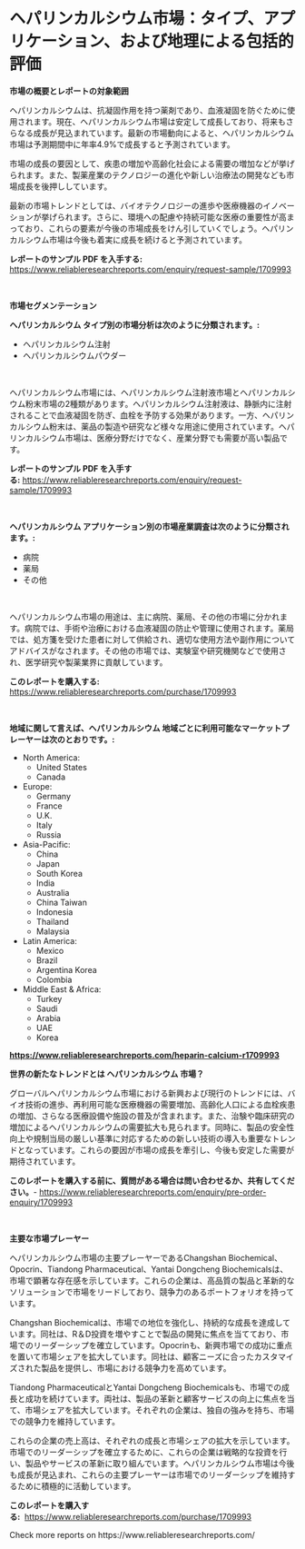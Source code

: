 <p><h1>ヘパリンカルシウム市場：タイプ、アプリケーション、および地理による包括的評価</h1></p><p><strong>市場の概要とレポートの対象範囲</strong></p>
<p><p>ヘパリンカルシウムは、抗凝固作用を持つ薬剤であり、血液凝固を防ぐために使用されます。現在、ヘパリンカルシウム市場は安定して成長しており、将来もさらなる成長が見込まれています。最新の市場動向によると、ヘパリンカルシウム市場は予測期間中に年率4.9%で成長すると予測されています。</p><p>市場の成長の要因として、疾患の増加や高齢化社会による需要の増加などが挙げられます。また、製薬産業のテクノロジーの進化や新しい治療法の開発なども市場成長を後押ししています。</p><p>最新の市場トレンドとしては、バイオテクノロジーの進歩や医療機器のイノベーションが挙げられます。さらに、環境への配慮や持続可能な医療の重要性が高まっており、これらの要素が今後の市場成長をけん引していくでしょう。ヘパリンカルシウム市場は今後も着実に成長を続けると予測されています。</p></p>
<p><strong>レポートのサンプル PDF を入手する:</strong> <a href="https://www.reliableresearchreports.com/enquiry/request-sample/1709993">https://www.reliableresearchreports.com/enquiry/request-sample/1709993</a></p>
<p>&nbsp;</p>
<p><strong>市場セグメンテーション</strong></p>
<p><strong>ヘパリンカルシウム タイプ別の市場分析は次のように分類されます。:</strong></p>
<p><ul><li>ヘパリンカルシウム注射</li><li>ヘパリンカルシウムパウダー</li></ul></p>
<p>&nbsp;</p>
<p><p>ヘパリンカルシウム市場には、ヘパリンカルシウム注射液市場とヘパリンカルシウム粉末市場の2種類があります。ヘパリンカルシウム注射液は、静脈内に注射されることで血液凝固を防ぎ、血栓を予防する効果があります。一方、ヘパリンカルシウム粉末は、薬品の製造や研究など様々な用途に使用されています。ヘパリンカルシウム市場は、医療分野だけでなく、産業分野でも需要が高い製品です。</p></p>
<p><strong>レポートのサンプル PDF を入手する:</strong>&nbsp;<a href="https://www.reliableresearchreports.com/enquiry/request-sample/1709993">https://www.reliableresearchreports.com/enquiry/request-sample/1709993</a></p>
<p>&nbsp;</p>
<p><strong> ヘパリンカルシウム アプリケーション別の市場産業調査は次のように分類されます。:</strong></p>
<p><ul><li>病院</li><li>薬局</li><li>その他</li></ul></p>
<p>&nbsp;</p>
<p><p>ヘパリンカルシウム市場の用途は、主に病院、薬局、その他の市場に分かれます。病院では、手術や治療における血液凝固の防止や管理に使用されます。薬局では、処方箋を受けた患者に対して供給され、適切な使用方法や副作用についてアドバイスがなされます。その他の市場では、実験室や研究機関などで使用され、医学研究や製薬業界に貢献しています。</p></p>
<p><strong>このレポートを購入する:</strong>&nbsp; <a href="https://www.reliableresearchreports.com/purchase/1709993">https://www.reliableresearchreports.com/purchase/1709993</a></p>
<p>&nbsp;</p>
<p><strong>地域に関して言えば、ヘパリンカルシウム 地域ごとに利用可能なマーケットプレーヤーは次のとおりです。:</strong></p>
<p><ul>
    <li>
        North America:
        <ul>
            <li>United States</li>
            <li>Canada</li>
        </ul>
    </li>
    <li>
        Europe:
        <ul>
            <li>Germany</li>
            <li>France</li>
            <li>U.K.</li>
            <li>Italy</li>
            <li>Russia</li>
        </ul>
    </li>
    <li>
        Asia-Pacific:
        <ul>
            <li>China</li>
            <li>Japan</li>
            <li>South Korea</li>
            <li>India</li>
            <li>Australia</li>
            <li>China Taiwan</li>
            <li>Indonesia</li>
            <li>Thailand</li>
            <li>Malaysia</li>
        </ul>
    </li>
    <li>
        Latin America:
        <ul>
            <li>Mexico</li>
            <li>Brazil</li>
            <li>Argentina Korea</li>
            <li>Colombia</li>
        </ul>
    </li>
    <li>
        Middle East & Africa:
        <ul>
            <li>Turkey</li>
            <li>Saudi</li>
            <li>Arabia</li>
            <li>UAE</li>
            <li>Korea</li>
        </ul>
    </li>
    </ul></p>
<p><strong><a href="https://www.reliableresearchreports.com/heparin-calcium-r1709993">https://www.reliableresearchreports.com/heparin-calcium-r1709993</a></strong>&nbsp;</p>
<p><strong>世界の新たなトレンドとは ヘパリンカルシウム 市場？</strong></p>
<p><p>グローバルヘパリンカルシウム市場における新興および現行のトレンドには、バイオ技術の進歩、再利用可能な医療機器の需要増加、高齢化人口による血栓疾患の増加、さらなる医療設備や施設の普及が含まれます。また、治験や臨床研究の増加によるヘパリンカルシウムの需要拡大も見られます。同時に、製品の安全性向上や規制当局の厳しい基準に対応するための新しい技術の導入も重要なトレンドとなっています。これらの要因が市場の成長を牽引し、今後も安定した需要が期待されています。</p></p>
<p><strong>このレポートを購入する前に、質問がある場合は問い合わせるか、共有してください。</strong>- <a href="https://www.reliableresearchreports.com/enquiry/pre-order-enquiry/1709993">https://www.reliableresearchreports.com/enquiry/pre-order-enquiry/1709993</a></p>
<p>&nbsp;</p>
<p><strong>主要な市場プレーヤー</strong></p>
<p><p>ヘパリンカルシウム市場の主要プレーヤーであるChangshan Biochemical、Opocrin、Tiandong Pharmaceutical、Yantai Dongcheng Biochemicalsは、市場で顕著な存在感を示しています。これらの企業は、高品質の製品と革新的なソリューションで市場をリードしており、競争力のあるポートフォリオを持っています。</p><p>Changshan Biochemicalは、市場での地位を強化し、持続的な成長を達成しています。同社は、R＆D投資を増やすことで製品の開発に焦点を当てており、市場でのリーダーシップを確立しています。Opocrinも、新興市場での成功に重点を置いて市場シェアを拡大しています。同社は、顧客ニーズに合ったカスタマイズされた製品を提供し、市場における競争力を高めています。</p><p>Tiandong PharmaceuticalとYantai Dongcheng Biochemicalsも、市場での成長と成功を続けています。両社は、製品の革新と顧客サービスの向上に焦点を当て、市場シェアを拡大しています。それぞれの企業は、独自の強みを持ち、市場での競争力を維持しています。</p><p>これらの企業の売上高は、それぞれの成長と市場シェアの拡大を示しています。市場でのリーダーシップを確立するために、これらの企業は戦略的な投資を行い、製品やサービスの革新に取り組んでいます。ヘパリンカルシウム市場は今後も成長が見込まれ、これらの主要プレーヤーは市場でのリーダーシップを維持するために積極的に活動しています。</p></p>
<p><strong>このレポートを購入する:</strong>&nbsp;&nbsp;<a href="https://www.reliableresearchreports.com/purchase/1709993">https://www.reliableresearchreports.com/purchase/1709993</a></p>
<p>Check more reports on https://www.reliableresearchreports.com/</p>